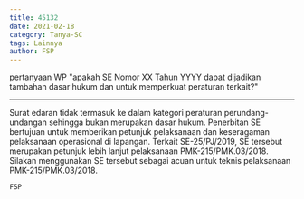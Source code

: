```yaml
---
title: 45132
date: 2021-02-18
category: Tanya-SC
tags: Lainnya
author: FSP
---
```


pertanyaan WP "apakah SE Nomor XX Tahun YYYY dapat dijadikan tambahan dasar hukum dan untuk memperkuat peraturan terkait?"

---

Surat edaran tidak termasuk ke dalam kategori peraturan perundang-undangan sehingga bukan merupakan dasar hukum. Penerbitan SE bertujuan untuk memberikan petunjuk pelaksanaan dan keseragaman pelaksanaan operasional di lapangan. Terkait SE-25/PJ/2019, SE tersebut merupakan petunjuk lebih lanjut pelaksanaan PMK-215/PMK.03/2018. Silakan menggunakan SE tersebut sebagai acuan untuk teknis pelaksanaan PMK-215/PMK.03/2018.

`FSP`
